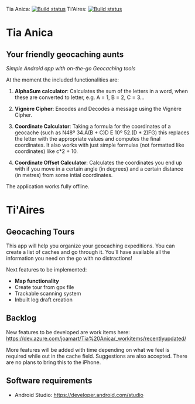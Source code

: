 Tia Anica: [![Build status](https://dev.azure.com/joamart/Tia%20Anica/_apis/build/status/Tia%20Anica-Android-CI)](https://dev.azure.com/joamart/Tia%20Anica/_build/latest?definitionId=5)
Ti'Aires: [![Build status](https://dev.azure.com/joamart/Tia%20Anica/_apis/build/status/TiAires%20CICD%20pipeline%20for%20Android)](https://dev.azure.com/joamart/Tia%20Anica/_build/latest?definitionId=6)

# Tia Anica 
## Your friendly geocaching aunts
*Simple Android app with on-the-go Geocaching tools*

At the moment the included functionalities are:

1. **AlphaSum calculator**: Calculates the sum of the letters in a word, when these are converted to letter, e.g. A = 1, B = 2, C = 3...

2. **Vignère Cipher**: Encodes and Decodes a message using the Vignère Cipher.

3. **Coordinate Calculator**: Taking a formula for the coordinates of a geocache (such as N48º 34.A(B + C)D E 10º 52.(D * 2)FG) this replaces the letter with the appropriate values and computes the final coordinates. It also works with just simple formulas (not formatted like coordinates) like c*2 + 10.

4. **Coordinate Offset Calculator**: Calculates the coordinates you end up with if you move in a certain angle (in degrees) and a certain distance (in metres) from some intial coordinates.

The application works fully offline.

# Ti'Aires
## Geocaching Tours

This app will help you organize your geocaching expeditions. You can create a list of caches and go through it. You'll have available all the information you need on the go with no distractions!

Next features to be implemented:
 - **Map functionality**
 - Create tour from gpx file
 - Trackable scanning system
 - Inbuilt log draft creation


## Backlog

New features to be developed are work items here: https://dev.azure.com/joamart/Tia%20Anica/_workitems/recentlyupdated/

More features will be added with time depending on what we feel is required while out in the cache field. Suggestions are also accepted. There are no plans to bring this to the iPhone.

## Software requirements

- Android Studio: https://developer.android.com/studio

